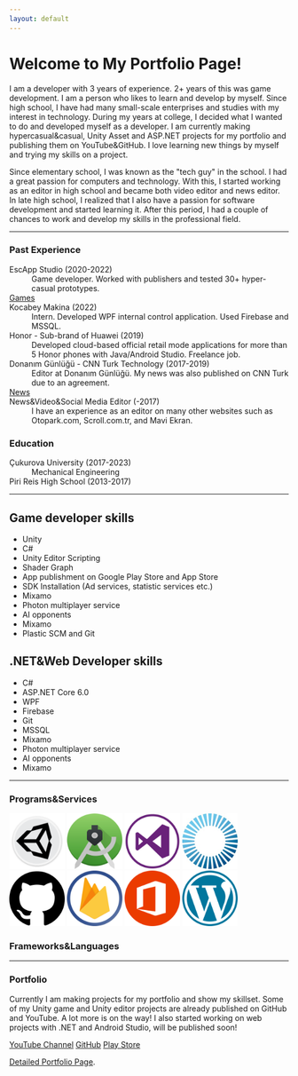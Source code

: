 ```yaml
---
layout: default
---
```


# Welcome to My Portfolio Page!

I am a developer with 3 years of experience. 2+ years of
this was game development. I am a person who likes to
learn and develop by myself. Since high school, I have
had many small-scale enterprises and studies with my
interest in technology. During my years at college, I
decided what I wanted to do and developed myself as a
developer. I am currently making hypercasual&casual,
Unity Asset and ASP.NET projects for my portfolio and publishing
them on YouTube&GitHub. I love learning new things by myself 
and trying my skills on a project. 

Since elementary school, I was known as the "tech guy" in the school.
I had a great passion for computers and technology. With this, I 
started working as an editor in high school and became both video editor
and news editor. In late high school, I realized that I also have a
passion for software development and started learning it. After this
period, I had a couple of chances to work and develop my skills in 
the professional field. 

* * *

### Past Experience

<d2>
<dt>EscApp Studio (2020-2022)</dt>
<dd>Game developer. Worked with publishers and tested 30+ hyper-casual prototypes.</dd>
<a href="https://play.google.com/store/apps/dev?id=6637869039033138353&hl=en_US&gl=US">Games</a>

<dt>Kocabey Makina (2022)</dt>
<dd>Intern. Developed WPF internal control application. Used Firebase and MSSQL.</dd>

<dt>Honor - Sub-brand of Huawei (2019)</dt>
<dd>Developed cloud-based official retail mode applications for more than 5 Honor phones
with Java/Android Studio. Freelance job.</dd>

<dt>Donanım Günlüğü - CNN Turk Technology (2017-2019)</dt>
<dd>Editor at Donanım Günlüğü. My news was also published on CNN Turk due to an agreement.</dd>
<a href="https://donanimgunlugu.com/author/yigitcanatilgan">News</a>

<dt>News&Video&Social Media Editor (-2017)</dt>
<dd>I have an experience as an editor on many other websites such as Otopark.com, Scroll.com.tr, and Mavi Ekran.</dd>

</d2>

### Education

<d2>
<dt>Çukurova University (2017-2023)</dt>
<dd>Mechanical Engineering</dd>

<dt>Piri Reis High School (2013-2017)</dt>
<dd></dd>

</d2>

* * *

## Game developer skills

*   Unity
*   C#
*   Unity Editor Scripting
*   Shader Graph
*   App publishment on Google Play Store and App Store
*   SDK Installation (Ad services, statistic services etc.)
*   Mixamo
*   Photon multiplayer service
*   AI opponents
*   Mixamo
*   Plastic SCM and Git

## .NET&Web Developer skills

*   C#
*   ASP.NET Core 6.0
*   WPF
*   Firebase
*   Git
*   MSSQL
*   Mixamo
*   Photon multiplayer service
*   AI opponents
*   Mixamo

* * *

### Programs&Services

<img src="/assets/img/Unity.png" width="100" height="100">
<img src="/assets/img/android-studio.png" width="100" height="100">
<img src="/assets/img/visualstudio.png" width="100" height="100">
<img src="/assets/img/photon.jpeg" width="100" height="100">
<img src="/assets/img/github.png" width="100" height="100">
<img src="/assets/img/firebase.png" width="100" height="100">
<img src="/assets/img/microsoft-office.png" width="100" height="100">
<img src="/assets/img/wordpress.png" width="100" height="100">

### Frameworks&Languages

* * *

### Portfolio

Currently I am making projects for my portfolio and show my skillset. 
Some of my Unity game and Unity editor projects are already published
on GitHub and YouTube. A lot more is on the way! I also started working
on web projects with .NET and Android Studio, will be published soon!

<a href="https://www.youtube.com/channel/UCl-JtJy52O4SbV5JrMD9RNg">YouTube Channel</a>
<a href="https://github.com/ycanatilgan">GitHub</a>
<a href="https://play.google.com/store/apps/dev?id=6637869039033138353&hl=en_US&gl=US">Play Store</a>

[Detailed Portfolio Page](./another-page.html).